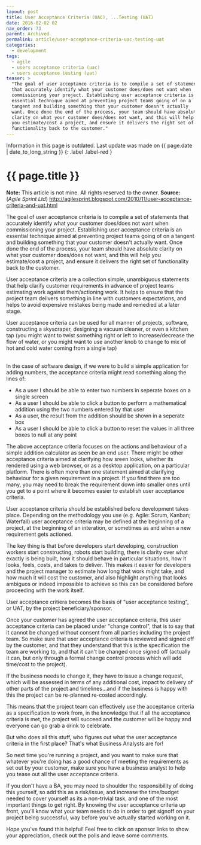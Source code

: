 ```yaml
---
layout: post
title: User Acceptance Criteria (UAC), ...Testing (UAT)
date: 2016-02-02 02
nav_order: 73
parent: Archived
permalink: article/user-acceptance-criteria-uac-testing-uat
categories:
  - development
tags:
  - agile
  - users acceptance criteria (uac)
  - users acceptance testing (uat)
teaser: >
  "The goal of user acceptance criteria is to compile a set of statements
  that accurately identify what your customer does/does not want when
  commissioning your project. Establishing user acceptance criteria is an
  essential technique aimed at preventing project teams going of on a
  tangent and building something that your customer doesn't actually
  want. Once done the end of the process, your team should have absolute
  clarity on what your customer does/does not want, and this will help
  you estimate/cost a project, and ensure it delivers the right set of
  functionality back to the customer."
---
```


Information in this page is outdated. Last update was made on {{ page.date | date_to_long_string }}
{: .label .label-red }

# {{ page.title }}

**Note:**  This article is not mine.  All rights reserved to the owner.
**Source:**  (*Agile Sprint Ltd*)  http://agilesprint.blogspot.com/2010/11/user-acceptance-criteria-and-uat.html

The goal of user acceptance criteria is to compile a set of statements that accurately identify what your customer does/does not want when commissioning your project. Establishing user acceptance criteria is an essential technique aimed at preventing project teams going of on a tangent and building something that your customer doesn't actually want. Once done the end of the process, your team should have absolute clarity on what your customer does/does not want, and this will help you estimate/cost a project, and ensure it delivers the right set of functionality back to the customer.

User acceptance criteria are a collection simple, unambiguous statements that help clarify customer requirements in advance of project teams estimating work against them/actioning work. It helps to ensure that the project team delivers something in line with customers expectations, and helps to avoid expensive mistakes being made and remedied at a later stage.

User acceptance criteria can be used for all manner of projects, software, constructing a skyscraper, designing a vacuum cleaner, or even a kitchen tap (you might want to twist something right or left to increase/decrease the flow of water, or you might want to use another knob to change to mix of hot and cold water coming from a single tap)
<br />
<br />

In the case of software design, if we were to build a simple application for adding numbers, the acceptance criteria might read something along the lines of:

- As a user I should be able to enter two numbers in seperate boxes on a single screen
- As a user I should be able to click a button to perform a mathematical addition using the two numbers entered by that user
- As a user, the result from the addition should be shown in a seperate box
- As a user I should be able to click a button to reset the values in all three boxes to null at any point

The above acceptance criteria focuses on the actions and behaviour of a simple addition calculator as seen be an end user. There might be other acceptance criteria aimed at clarifying how sreen looks, whether its rendered using a web browser, or as a desktop application, on a particular platform. There is often more than one statement aimed at clarifying behaviour for a given requirement in a project. If you find there are too many, you may need to break the requirement down into smaller ones until you get to a point where it becomes easier to establish user acceptance criteria.

User acceptance criteria should be established before development takes place. Depending on the methodology you use (e.g. Agile: Scrum, Kanban; Waterfall) user acceptance criteria may be defined at the beginning of a project, at the beginning of an interation, or sometimes as and when a new requirement gets actioned.

The key thing is that before developers start developing, construction workers start constructing, robots start building, there is clarity over what exactly is being built, how it should behave in particular situations, how it looks, feels, costs, and takes to deliver. This makes it easier for developers and the project manager to estimate how long that work might take, and how much it will cost the customer, and also highlight anything that looks ambiguos or indeed impossible to achieve so this can be considered before proceeding with the work itself.

User acceptance critiera becomes the basis of "user acceptance testing", or UAT, by the project beneficiary/sponsor.

Once your customer has agreed the user acceptance criteria, this user acceptance criteria can be placed under "change control", that is to say that it cannot be changed without consent from all parties including the project team. So make sure that user acceptance criteria is reviewed and signed off by the customer, and that they understand that this is the specification the team are working to, and that it can't be changed once signed off (actually it can, but only through a formal change control process which will add time/cost to the project).

If the business needs to change it, they have to issue a change request, which will be assessed in terms of any additional cost, impact to delivery of other parts of the project and timelines...and if the business is happy with this the project can be re-planned re-costed accordingly.

This means that the project team can effectively use the acceptance criteria as a specification to work from, in the knowledge that if all the acceptance criteria is met, the project will succeed and the customer will be happy and everyone can go grab a drink to celebrate.

But who does all this stuff, who figures out what the user acceptance criteria in the first place? That's what Business Analysts are for!

So next time you're running a project, and you want to make sure that whatever you're doing has a good chance of meeting the requirements as set out by your customer, make sure you have a business analyst to help you tease out all the user acceptance criteria.

If you don't have a BA, you may need to shoulder the responsibility of doing this yourself, so add this as a risk/issue, and increase the time/budget needed to cover yourself as its a non-trivial task, and one of the most important things to get right. By knowing the user acceptance criteria up front, you'll know what your team needs to do in order to get signoff on your project being successful, way before you've actually started working on it.

Hope you've found this helpful! Feel free to click on sponsor links to show your appreciation, check out the polls and leave some comments.
